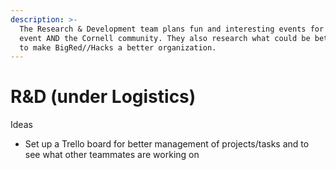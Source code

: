 ```yaml
---
description: >-
  The Research & Development team plans fun and interesting events for the main
  event AND the Cornell community. They also research what could be better done
  to make BigRed//Hacks a better organization.
---
```


# R&D \(under Logistics\)

Ideas  
- Set up a Trello board for better management of projects/tasks and to see what other teammates are working on

